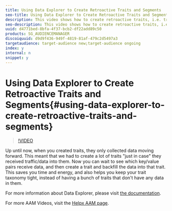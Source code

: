 ```yaml
---
title: Using Data Explorer to Create Retroactive Traits and Segments
seo-title: Using Data Explorer to Create Retroactive Traits and Segments
description: This video shows how to create retroactive traits, i.e. traits that backfill data into the trait from before it was created. This is a great breakthrough in your trait creation!
seo-description: This video shows how to create retroactive traits, i.e. traits that backfill data into the trait from before it was created. This is a great breakthrough in your trait creation!
uuid: d4771bed-8bfa-4f37-bcb2-df22add89c50
products: SG_AUDIENCEMANAGER
discoiquuid: d9d9f436-949f-4819-81af-479c2d5497a3
targetaudience: target-audience new;target-audience ongoing
index: y
internal: n
snippet: y
---
```


# Using Data Explorer to Create Retroactive Traits and Segments{#using-data-explorer-to-create-retroactive-traits-and-segments}

>[!VIDEO](https://video.tv.adobe.com/v/25169/?quality=12)

Up until now, when you created traits, they only collected data moving forward. This meant that we had to create a lot of traits "just in case" they received traffic/data into them. Now you can wait to see which key/value pairs receive data, and then create a trait and backfill the data into that trait. This saves you time and energy, and also helps you keep your trait taxonomy tight, instead of having a bunch of traits that don't have any data in them.

For more information about Data Explorer, please visit [the documentation](https://experiencecloud.adobe.com/resources/help/en_US/aam/data-explorer.html).

For more AAM Videos, visit the [Helpx AAM page](https://helpx.adobe.com/audience-manager/kt/index/aam-videos.html).
